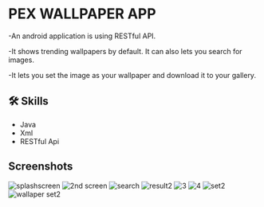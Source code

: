 
# PEX WALLPAPER  APP 

 -An android application is using RESTful API. 

 -It shows trending wallpapers by default. It can also lets you search for images.
 
 -It lets you set the image as your wallpaper and download it to your gallery.


## 🛠 Skills

- Java 
- Xml
- RESTful Api

## Screenshots
![splashscreen](https://user-images.githubusercontent.com/84328313/159128457-e5aad59d-10bb-4855-8f64-953de32f9a75.png)
![2nd screen](https://user-images.githubusercontent.com/84328313/159128466-e2bb8e37-056a-4f7c-aafa-a8b2609a5259.png)
![search](https://user-images.githubusercontent.com/84328313/159128474-a114a437-841e-42a2-8ed2-d3b2d10fba6f.png)
![result2](https://user-images.githubusercontent.com/84328313/159128477-1dcdaaab-1727-4941-9c42-f87a213c7ea4.png)
![3](https://user-images.githubusercontent.com/84328313/159128481-95cded37-bc98-4590-a9c4-9e32fad014e6.png)
![4](https://user-images.githubusercontent.com/84328313/159128483-2a7ea0a9-73b6-4dca-8815-075a8a914222.png)
![set2](https://user-images.githubusercontent.com/84328313/159128489-63c9a9a7-a443-4e31-8923-d2a9abc6bd2c.png)
![wallaper set2](https://user-images.githubusercontent.com/84328313/159128501-e28b213b-db55-41a7-84e0-ab6a89336a9c.png)
